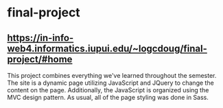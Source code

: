 # final-project
## https://in-info-web4.informatics.iupui.edu/~logcdoug/final-project/#home
This project combines everything we've learned throughout the semester. The site is a dynamic page utilizing JavaScript and JQuery to change the content on the page. Additionally, the JavaScript is organized using the MVC design pattern. As usual, all of the page styling was done in Sass.
